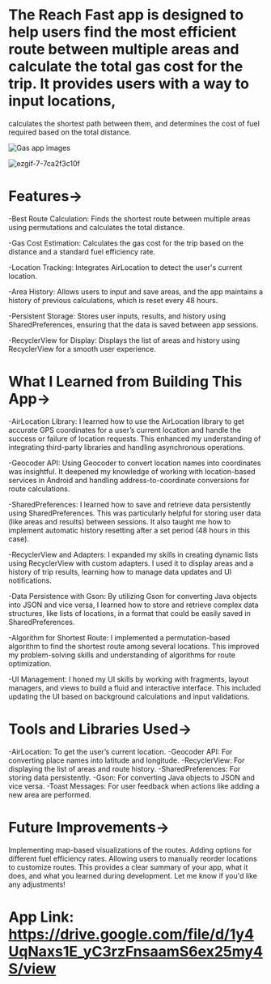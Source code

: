 # The Reach Fast app is designed to help users find the most efficient route between multiple areas and calculate the total gas cost for the trip. It provides users with a way to input locations,
calculates the shortest path between them, and determines the cost of fuel required based on the total distance.

![Gas app images](https://github.com/user-attachments/assets/08a7841f-bc88-472c-878e-1afa92028bc8)

![ezgif-7-7ca2f3c10f](https://github.com/user-attachments/assets/c0bebc71-0711-4d6f-ae21-2116c92efeb2)

# Features->
-Best Route Calculation: Finds the shortest route between multiple areas using permutations and calculates the total distance.

-Gas Cost Estimation: Calculates the gas cost for the trip based on the distance and a standard fuel efficiency rate.

-Location Tracking: Integrates AirLocation to detect the user's current location.

-Area History: Allows users to input and save areas, and the app maintains a history of previous calculations, which is reset every 48 hours.

-Persistent Storage: Stores user inputs, results, and history using SharedPreferences, ensuring that the data is saved between app sessions.

-RecyclerView for Display: Displays the list of areas and history using RecyclerView for a smooth user experience.

# What I Learned from Building This App->
-AirLocation Library: I learned how to use the AirLocation library to get accurate GPS coordinates for a user’s current location and handle the success or failure of location requests.
This enhanced my understanding of integrating third-party libraries and handling asynchronous operations.

-Geocoder API: Using Geocoder to convert location names into coordinates was insightful. It deepened my knowledge of working with location-based services in Android and handling address-to-coordinate conversions for route calculations.

-SharedPreferences: I learned how to save and retrieve data persistently using SharedPreferences. This was particularly helpful for storing user data (like areas and results) between sessions.
It also taught me how to implement automatic history resetting after a set period (48 hours in this case).

-RecyclerView and Adapters: I expanded my skills in creating dynamic lists using RecyclerView with custom adapters. I used it to display areas and a history of trip results, learning how to manage data updates and UI notifications.

-Data Persistence with Gson: By utilizing Gson for converting Java objects into JSON and vice versa, I learned how to store and retrieve complex data structures, like lists of locations, in a format that could be easily saved in SharedPreferences.

-Algorithm for Shortest Route: I implemented a permutation-based algorithm to find the shortest route among several locations. This improved my problem-solving skills and understanding of algorithms for route optimization.

-UI Management: I honed my UI skills by working with fragments, layout managers, and views to build a fluid and interactive interface. This included updating the UI based on background calculations and input validations.

# Tools and Libraries Used->
-AirLocation: To get the user’s current location.
-Geocoder API: For converting place names into latitude and longitude.
-RecyclerView: For displaying the list of areas and route history.
-SharedPreferences: For storing data persistently.
-Gson: For converting Java objects to JSON and vice versa.
-Toast Messages: For user feedback when actions like adding a new area are performed.

# Future Improvements->
Implementing map-based visualizations of the routes.
Adding options for different fuel efficiency rates.
Allowing users to manually reorder locations to customize routes.
This provides a clear summary of your app, what it does, and what you learned during development. Let me know if you'd like any adjustments!


# App Link: https://drive.google.com/file/d/1y4UqNaxs1E_yC3rzFnsaamS6ex25my4S/view
